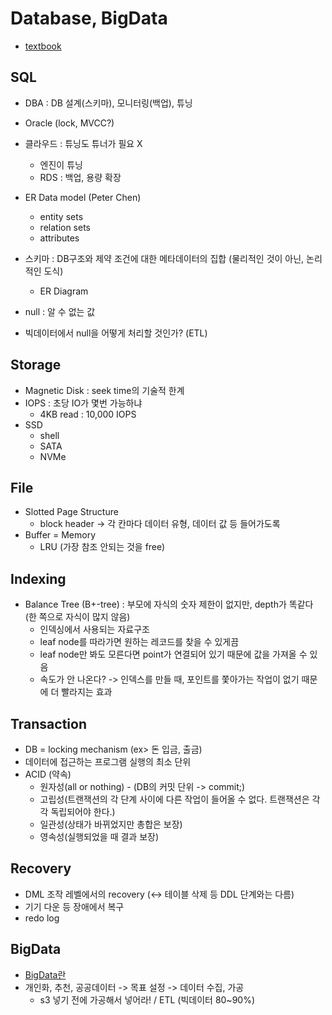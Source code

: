 # Database, BigData
- [textbook](db-book.com/db7/index.html)
## SQL
- DBA : DB 설계(스키마), 모니터링(백업), 튜닝
- Oracle (lock, MVCC?)
- 클라우드 : 튜닝도 튜너가 필요 X
    - 엔진이 튜닝
    - RDS : 백업, 용량 확장

- ER Data model (Peter Chen)
    - entity sets
    - relation sets
    - attributes

- 스키마 : DB구조와 제약 조건에 대한 메타데이터의 집합 (물리적인 것이 아닌, 논리적인 도식)
    - ER Diagram 

- null : 알 수 없는 값

- 빅데이터에서 null을 어떻게 처리할 것인가? (ETL) 

## Storage
- Magnetic Disk : seek time의 기술적 한계
- IOPS : 초당 IO가 몇번 가능하냐
    - 4KB read : 10,000 IOPS
- SSD 
    - shell
    - SATA
    - NVMe

## File
- Slotted Page Structure
    - block header -> 각 칸마다 데이터 유형, 데이터 값 등 들어가도록
- Buffer = Memory
    - LRU (가장 참조 안되는 것을 free)

## Indexing
- Balance Tree (B+-tree) : 부모에 자식의 숫자 제한이 없지만, depth가 똑같다 (한 쪽으로 자식이 많지 않음)
    - 인덱싱에서 사용되는 자료구조
    - leaf node를 따라가면 원하는 레코드를 찾을 수 있게끔
    - leaf node만 봐도 모른다면 point가 연결되어 있기 때문에 값을 가져올 수 있음
    - 속도가 안 나온다? -> 인덱스를 만들 때, 포인트를 쫓아가는 작업이 없기 때문에 더 빨라지는 효과

## Transaction
- DB = locking mechanism (ex> 돈 입금, 출금)
- 데이터에 접근하는 프로그램 실행의 최소 단위
- ACID (약속)
    - 원자성(all or nothing) - (DB의 커밋 단위 -> commit;) 
    - 고립성(트랜잭션의 각 단계 사이에 다른 작업이 들어올 수 없다. 트랜잭션은 각각 독립되어야 한다.)
    - 일관성(상태가 바뀌었지만 총합은 보장)
    - 영속성(실행되었을 때 결과 보장)

## Recovery
- DML 조작 레벨에서의 recovery (<-> 테이블 삭제 등 DDL 단계와는 다름)
- 기기 다운 등 장애에서 복구
- redo log

## BigData
- [BigData란](https://www.youtube.com/watch?v=kxLFYfns3t8)
- 개인화, 추천, 공공데이터 -> 목표 설정 -> 데이터 수집, 가공
    - s3 넣기 전에 가공해서 넣어라! / ETL (빅데이터 80~90%) 